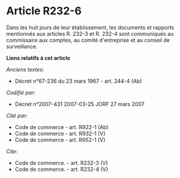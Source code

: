 # Article R232-6

Dans les huit jours de leur établissement, les documents et rapports mentionnés aux articles R. 232-3 et R. 232-4 sont
communiqués au commissaire aux comptes, au comité d'entreprise et au conseil de surveillance.

**Liens relatifs à cet article**

_Anciens textes_:

  - Décret n°67-236 du 23 mars 1967 - art. 244-4 (Ab)

_Codifié par_:

  - Décret n°2007-431 2007-03-25 JORF 27 mars 2007

_Cité par_:

  - Code de commerce - art. R922-1 (Ab)
  - Code de commerce - art. R932-1 (V)
  - Code de commerce - art. R952-1 (V)

_Cite_:

  - Code de commerce. - art. R232-3 (V)
  - Code de commerce. - art. R232-4 (V)
